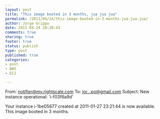 ```yaml
--- 
layout: post
title: "This image booted in 3 months, jua jua jua"
permalink: /2011/04/24/this-image-booted-in-3-months-jua-jua-jua/
author: Jorge Grippo
date: 2011-04-24 20:28:43
comments: true
sharing: true
footer: true
status: publish
type: post
published: true
categories: 
- post
- AWS
- EC2

---
```

<!-- 196 -->
From: notifier@my.rightscale.com
To: jor...po@gmail.com
Subject: New instance operational: 'i-f03f6a9d'

Your instance i-1be05677 created at 2011-01-27 23:21:44 is now available. This image booted in 3 months.

